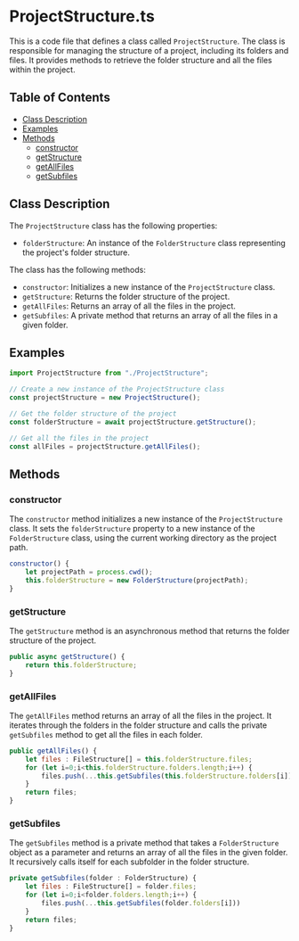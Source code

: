 # ProjectStructure.ts

This is a code file that defines a class called `ProjectStructure`. The class is responsible for managing the structure of a project, including its folders and files. It provides methods to retrieve the folder structure and all the files within the project.

## Table of Contents

- [Class Description](#class-description)
- [Examples](#examples)
- [Methods](#methods)
  - [constructor](#constructor)
  - [getStructure](#getstructure)
  - [getAllFiles](#getallfiles)
  - [getSubfiles](#getsubfiles)

## Class Description

The `ProjectStructure` class has the following properties:

- `folderStructure`: An instance of the `FolderStructure` class representing the project's folder structure.

The class has the following methods:

- `constructor`: Initializes a new instance of the `ProjectStructure` class.
- `getStructure`: Returns the folder structure of the project.
- `getAllFiles`: Returns an array of all the files in the project.
- `getSubfiles`: A private method that returns an array of all the files in a given folder.

## Examples

```javascript
import ProjectStructure from "./ProjectStructure";

// Create a new instance of the ProjectStructure class
const projectStructure = new ProjectStructure();

// Get the folder structure of the project
const folderStructure = await projectStructure.getStructure();

// Get all the files in the project
const allFiles = projectStructure.getAllFiles();
```

## Methods

### constructor

The `constructor` method initializes a new instance of the `ProjectStructure` class. It sets the `folderStructure` property to a new instance of the `FolderStructure` class, using the current working directory as the project path.

```javascript
constructor() {
    let projectPath = process.cwd();
    this.folderStructure = new FolderStructure(projectPath);
}
```

### getStructure

The `getStructure` method is an asynchronous method that returns the folder structure of the project.

```javascript
public async getStructure() {
    return this.folderStructure;
}
```

### getAllFiles

The `getAllFiles` method returns an array of all the files in the project. It iterates through the folders in the folder structure and calls the private `getSubfiles` method to get all the files in each folder.

```javascript
public getAllFiles() {
    let files : FileStructure[] = this.folderStructure.files;
    for (let i=0;i<this.folderStructure.folders.length;i++) {
        files.push(...this.getSubfiles(this.folderStructure.folders[i]))
    }
    return files;
}
```

### getSubfiles

The `getSubfiles` method is a private method that takes a `FolderStructure` object as a parameter and returns an array of all the files in the given folder. It recursively calls itself for each subfolder in the folder structure.

```javascript
private getSubfiles(folder : FolderStructure) {
    let files : FileStructure[] = folder.files;
    for (let i=0;i<folder.folders.length;i++) {
        files.push(...this.getSubfiles(folder.folders[i]))
    }
    return files;
}
```